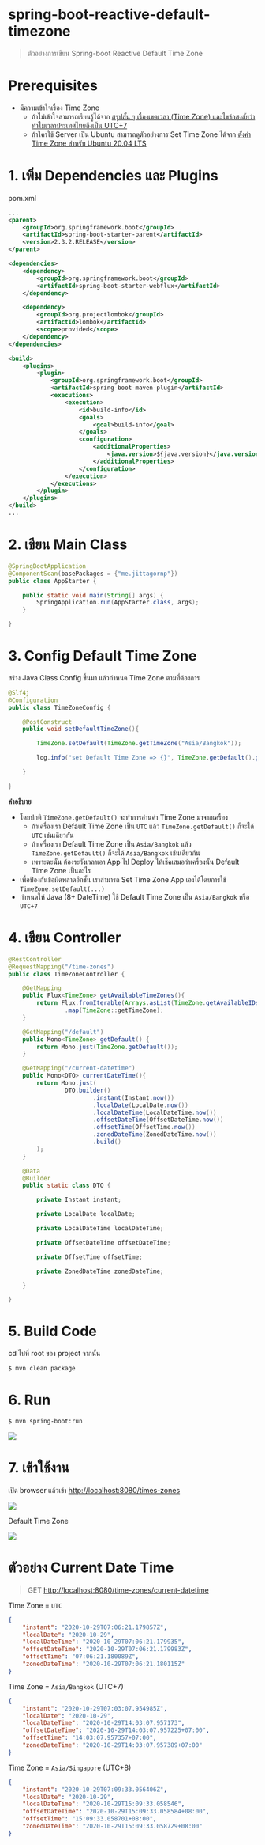 # spring-boot-reactive-default-timezone

> ตัวอย่างการเขียน Spring-boot Reactive Default Time Zone 

# Prerequisites

- มีความเข้าใจเรื่อง Time Zone 
   - ถ้าไม่เข้าใจสามารถเรียนรู้ได้จาก [สรุปสั้น ๆ เรื่องเขตเวลา (Time Zone) และไขข้อสงสัยว่าทำไมเวลาประเทศไทยถึงเป็น UTC+7](https://www.jittagornp.me/blog/short-summary-of-time-zone/)
   - ถ้าใครใช้ Server เป็น Ubuntu สามารถดูตัวอย่างการ Set Time Zone ได้จาก [ตั้งค่า Time Zone สำหรับ Ubuntu 20.04 LTS](https://www.jittagornp.me/blog/set-timezone-for-ubuntu20.04/)

# 1. เพิ่ม Dependencies และ Plugins 

pom.xml 
``` xml
...
<parent>
    <groupId>org.springframework.boot</groupId>
    <artifactId>spring-boot-starter-parent</artifactId>
    <version>2.3.2.RELEASE</version>
</parent>

<dependencies>
    <dependency>
        <groupId>org.springframework.boot</groupId>
        <artifactId>spring-boot-starter-webflux</artifactId>
    </dependency>

    <dependency>
        <groupId>org.projectlombok</groupId>
        <artifactId>lombok</artifactId>
        <scope>provided</scope>
    </dependency>
</dependencies>

<build>
    <plugins>
        <plugin>
            <groupId>org.springframework.boot</groupId>
            <artifactId>spring-boot-maven-plugin</artifactId>
            <executions>        
                <execution>            
                    <id>build-info</id>            
                    <goals>                
                        <goal>build-info</goal>            
                    </goals>        
                    <configuration>                
                        <additionalProperties>                    
                            <java.version>${java.version}</java.version>                                   
                        </additionalProperties>            
                    </configuration>        
                </execution>    
            </executions>
        </plugin>
    </plugins>
</build>
...
```

# 2. เขียน Main Class 

``` java
@SpringBootApplication
@ComponentScan(basePackages = {"me.jittagornp"})
public class AppStarter {

    public static void main(String[] args) {
        SpringApplication.run(AppStarter.class, args);
    }

}
```

# 3. Config Default Time Zone

สร้าง Java Class Config ขึ้นมา แล้วกำหนด Time Zone ตามที่ต้องการ

```java
@Slf4j
@Configuration
public class TimeZoneConfig {

    @PostConstruct
    public void setDefaultTimeZone(){

        TimeZone.setDefault(TimeZone.getTimeZone("Asia/Bangkok"));

        log.info("set Default Time Zone => {}", TimeZone.getDefault().getID());

    }

}
```

**คำอธิบาย**

- โดยปกติ `TimeZone.getDefault()` จะทำการอ่านค่า Time Zone มาจากเครื่อง 
  - ถ้าเครื่องเรา Default Time Zone เป็น `UTC` แล้ว `TimeZone.getDefault()` ก็จะได้ `UTC` เช่นเดียวกัน 
  - ถ้าเครื่องเรา Default Time Zone เป็น `Asia/Bangkok` แล้ว `TimeZone.getDefault()` ก็จะได้ `Asia/Bangkok` เช่นเดียวกัน   
  - เพราะฉะนั้น ต้องระวังเวลาเอา App ไป Deploy ให้เช็คเสมอว่าเครื่องนั้น Default Time Zone เป็นอะไร 
- เพื่อป้องกันข้อผิดพลาดอีกชั้น เราสามารถ Set Time Zone App เองได้โดยการใช้ `TimeZone.setDefault(...)`
- กำหนดให้ Java (8+ DateTime) ใช้ Default Time Zone เป็น `Asia/Bangkok`  หรือ `UTC+7`

# 4. เขียน Controller
``` java
@RestController
@RequestMapping("/time-zones")
public class TimeZoneController {

    @GetMapping
    public Flux<TimeZone> getAvailableTimeZones(){
        return Flux.fromIterable(Arrays.asList(TimeZone.getAvailableIDs()))
                .map(TimeZone::getTimeZone);
    }

    @GetMapping("/default")
    public Mono<TimeZone> getDefault() {
        return Mono.just(TimeZone.getDefault());
    }

    @GetMapping("/current-datetime")
    public Mono<DTO> currentDateTime(){
        return Mono.just(
                DTO.builder()
                        .instant(Instant.now())
                        .localDate(LocalDate.now())
                        .localDateTime(LocalDateTime.now())
                        .offsetDateTime(OffsetDateTime.now())
                        .offsetTime(OffsetTime.now())
                        .zonedDateTime(ZonedDateTime.now())
                        .build()
        );
    }

    @Data
    @Builder
    public static class DTO {

        private Instant instant;

        private LocalDate localDate;

        private LocalDateTime localDateTime;

        private OffsetDateTime offsetDateTime;

        private OffsetTime offsetTime;

        private ZonedDateTime zonedDateTime;

    }

}
```

# 5. Build Code
cd ไปที่ root ของ project จากนั้น  
``` sh
$ mvn clean package
```

# 6. Run 
``` sh 
$ mvn spring-boot:run
```

![](./console.png)

# 7. เข้าใช้งาน

เปิด browser แล้วเข้า [http://localhost:8080/times-zones](http://localhost:8080/times-zones)

![](./available-timezones.png)

Default Time Zone

![](./default-timezone.png)


# ตัวอย่าง Current Date Time

> GET [http://localhost:8080/time-zones/current-datetime](http://localhost:8080/time-zones/current-datetime)

Time Zone = `UTC`

```json
{
    "instant": "2020-10-29T07:06:21.179857Z",
    "localDate": "2020-10-29",
    "localDateTime": "2020-10-29T07:06:21.179935",
    "offsetDateTime": "2020-10-29T07:06:21.179983Z",
    "offsetTime": "07:06:21.180089Z",
    "zonedDateTime": "2020-10-29T07:06:21.180115Z"
}
```

Time Zone = `Asia/Bangkok` (UTC+7)

```json
{
    "instant": "2020-10-29T07:03:07.954985Z",
    "localDate": "2020-10-29",
    "localDateTime": "2020-10-29T14:03:07.957173",
    "offsetDateTime": "2020-10-29T14:03:07.957225+07:00",
    "offsetTime": "14:03:07.957357+07:00",
    "zonedDateTime": "2020-10-29T14:03:07.957389+07:00"
}
```

Time Zone = `Asia/Singapore` (UTC+8)

```json
{
    "instant": "2020-10-29T07:09:33.056406Z",
    "localDate": "2020-10-29",
    "localDateTime": "2020-10-29T15:09:33.058546",
    "offsetDateTime": "2020-10-29T15:09:33.058584+08:00",
    "offsetTime": "15:09:33.058701+08:00",
    "zonedDateTime": "2020-10-29T15:09:33.058729+08:00"
}
```